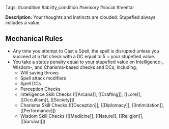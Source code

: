 Tags: #condition #ability_condition #sensory #social #mental 

**Description:** Your thoughts and instincts are clouded. Stupefied always includes a value. 

## Mechanical Rules

- Any time you attempt to Cast a Spell, the spell is disrupted unless you succeed at a flat check with a DC equal to 5 + your stupefied value.
- You take a status penalty equal to your stupefied value on Intelligence-, Wisdom-, and Charisma-based checks and DCs, including;
	- Will saving throws
	- Spell attack modifiers
	- Spell DCs
	- Perception Checks
	- Intelligence Skill Checks ([[Arcana]], [[Crafting]], [[Lore]], [[Occultism]], [[Society]])
	- Charisma Skill Checks ([[Deception]], [[Diplomacy]], [[Intimidation]], [[Performance]])
	- Wisdom Skill Checks ([[Medicine]], [[Nature]], [[Religion]], [[Survival]])